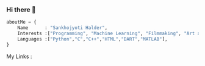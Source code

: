 ### Hi there 👋

```python
aboutMe = {
    Name      : "Sankhojyoti Halder",
    Interests :["Programming", "Machine Learning", "Filmmaking", "Art and Music"],
    Languages :["Python","C","C++","HTML","DART","MATLAB"],
}
```

My Links : 

